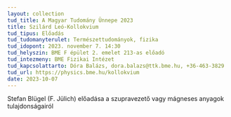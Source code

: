 ```yaml
---
layout: collection
tud_title: A Magyar Tudomány Ünnepe 2023
title: Szilárd Leó-Kollokvium
tud_tipus: Előadás
tud_tudomanyterulet: Természettudományok, fizika
tud_idopont: 2023. november 7. 14:30
tud_helyszin: BME F épület 2. emelet 213-as előadó
tud_intezmeny: BME Fizikai Intézet
tud_kapcsolattarto: Dóra Balázs, dora.balazs@ttk.bme.hu, +36-463-3829
tud_url: https://physics.bme.hu/kollokvium
date: 2023-10-07
---
```

Stefan Blügel (F. Jülich) előadása a szupravezető vagy mágneses anyagok tulajdonságairól